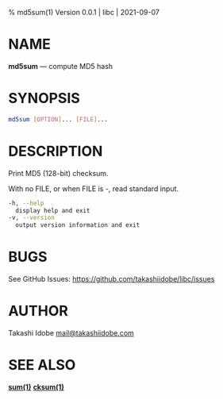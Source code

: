% md5sum(1) Version 0.0.1 | libc | 2021-09-07

NAME
====

**md5sum** — compute MD5 hash 

SYNOPSIS
========

```sh
md5sum [OPTION]... [FILE]...
```

DESCRIPTION
===========

Print MD5 (128-bit) checksum.

With no FILE, or when FILE is -, read standard input.

```sh
-h, --help 
  display help and exit
-v, --version 
  output version information and exit
```

BUGS
====

See GitHub Issues: <https://github.com/takashiidobe/libc/issues>

AUTHOR
======

Takashi Idobe <mail@takashiidobe.com>

SEE ALSO
========

[**sum(1)**](./sum.md) [**cksum(1)**](./cksum.md)
